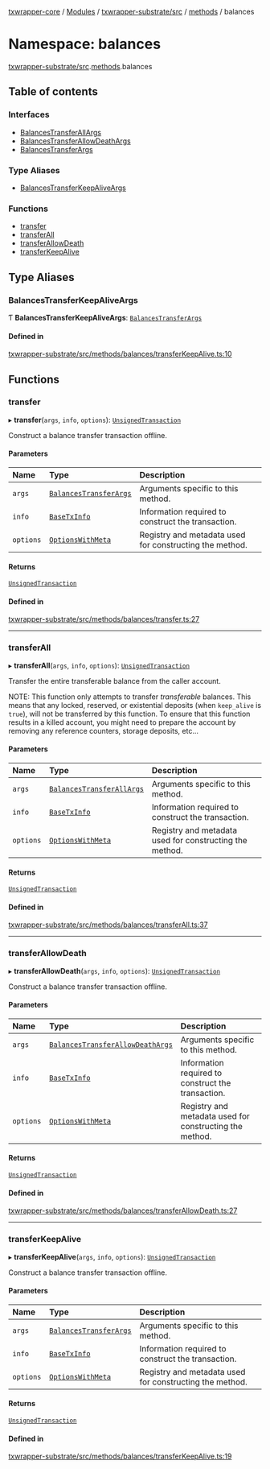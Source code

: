 [txwrapper-core](../README.md) / [Modules](../modules.md) / [txwrapper-substrate/src](txwrapper_substrate_src.md) / [methods](txwrapper_substrate_src.methods.md) / balances

# Namespace: balances

[txwrapper-substrate/src](txwrapper_substrate_src.md).[methods](txwrapper_substrate_src.methods.md).balances

## Table of contents

### Interfaces

- [BalancesTransferAllArgs](../interfaces/txwrapper_substrate_src.methods.balances.BalancesTransferAllArgs.md)
- [BalancesTransferAllowDeathArgs](../interfaces/txwrapper_substrate_src.methods.balances.BalancesTransferAllowDeathArgs.md)
- [BalancesTransferArgs](../interfaces/txwrapper_substrate_src.methods.balances.BalancesTransferArgs.md)

### Type Aliases

- [BalancesTransferKeepAliveArgs](txwrapper_substrate_src.methods.balances.md#balancestransferkeepaliveargs)

### Functions

- [transfer](txwrapper_substrate_src.methods.balances.md#transfer)
- [transferAll](txwrapper_substrate_src.methods.balances.md#transferall)
- [transferAllowDeath](txwrapper_substrate_src.methods.balances.md#transferallowdeath)
- [transferKeepAlive](txwrapper_substrate_src.methods.balances.md#transferkeepalive)

## Type Aliases

### BalancesTransferKeepAliveArgs

Ƭ **BalancesTransferKeepAliveArgs**: [`BalancesTransferArgs`](../interfaces/txwrapper_substrate_src.methods.balances.BalancesTransferArgs.md)

#### Defined in

[txwrapper-substrate/src/methods/balances/transferKeepAlive.ts:10](https://github.com/paritytech/txwrapper-core/blob/a09c1f6/packages/txwrapper-substrate/src/methods/balances/transferKeepAlive.ts#L10)

## Functions

### transfer

▸ **transfer**(`args`, `info`, `options`): [`UnsignedTransaction`](../interfaces/txwrapper_core_src.UnsignedTransaction.md)

Construct a balance transfer transaction offline.

#### Parameters

| Name | Type | Description |
| :------ | :------ | :------ |
| `args` | [`BalancesTransferArgs`](../interfaces/txwrapper_substrate_src.methods.balances.BalancesTransferArgs.md) | Arguments specific to this method. |
| `info` | [`BaseTxInfo`](../interfaces/txwrapper_core_src.BaseTxInfo.md) | Information required to construct the transaction. |
| `options` | [`OptionsWithMeta`](../interfaces/txwrapper_core_src.OptionsWithMeta.md) | Registry and metadata used for constructing the method. |

#### Returns

[`UnsignedTransaction`](../interfaces/txwrapper_core_src.UnsignedTransaction.md)

#### Defined in

[txwrapper-substrate/src/methods/balances/transfer.ts:27](https://github.com/paritytech/txwrapper-core/blob/a09c1f6/packages/txwrapper-substrate/src/methods/balances/transfer.ts#L27)

___

### transferAll

▸ **transferAll**(`args`, `info`, `options`): [`UnsignedTransaction`](../interfaces/txwrapper_core_src.UnsignedTransaction.md)

Transfer the entire transferable balance from the caller account.

NOTE: This function only attempts to transfer _transferable_ balances. This means that
any locked, reserved, or existential deposits (when `keep_alive` is `true`), will not be
transferred by this function. To ensure that this function results in a killed account,
you might need to prepare the account by removing any reference counters, storage
deposits, etc...

#### Parameters

| Name | Type | Description |
| :------ | :------ | :------ |
| `args` | [`BalancesTransferAllArgs`](../interfaces/txwrapper_substrate_src.methods.balances.BalancesTransferAllArgs.md) | Arguments specific to this method. |
| `info` | [`BaseTxInfo`](../interfaces/txwrapper_core_src.BaseTxInfo.md) | Information required to construct the transaction. |
| `options` | [`OptionsWithMeta`](../interfaces/txwrapper_core_src.OptionsWithMeta.md) | Registry and metadata used for constructing the method. |

#### Returns

[`UnsignedTransaction`](../interfaces/txwrapper_core_src.UnsignedTransaction.md)

#### Defined in

[txwrapper-substrate/src/methods/balances/transferAll.ts:37](https://github.com/paritytech/txwrapper-core/blob/a09c1f6/packages/txwrapper-substrate/src/methods/balances/transferAll.ts#L37)

___

### transferAllowDeath

▸ **transferAllowDeath**(`args`, `info`, `options`): [`UnsignedTransaction`](../interfaces/txwrapper_core_src.UnsignedTransaction.md)

Construct a balance transfer transaction offline.

#### Parameters

| Name | Type | Description |
| :------ | :------ | :------ |
| `args` | [`BalancesTransferAllowDeathArgs`](../interfaces/txwrapper_substrate_src.methods.balances.BalancesTransferAllowDeathArgs.md) | Arguments specific to this method. |
| `info` | [`BaseTxInfo`](../interfaces/txwrapper_core_src.BaseTxInfo.md) | Information required to construct the transaction. |
| `options` | [`OptionsWithMeta`](../interfaces/txwrapper_core_src.OptionsWithMeta.md) | Registry and metadata used for constructing the method. |

#### Returns

[`UnsignedTransaction`](../interfaces/txwrapper_core_src.UnsignedTransaction.md)

#### Defined in

[txwrapper-substrate/src/methods/balances/transferAllowDeath.ts:27](https://github.com/paritytech/txwrapper-core/blob/a09c1f6/packages/txwrapper-substrate/src/methods/balances/transferAllowDeath.ts#L27)

___

### transferKeepAlive

▸ **transferKeepAlive**(`args`, `info`, `options`): [`UnsignedTransaction`](../interfaces/txwrapper_core_src.UnsignedTransaction.md)

Construct a balance transfer transaction offline.

#### Parameters

| Name | Type | Description |
| :------ | :------ | :------ |
| `args` | [`BalancesTransferArgs`](../interfaces/txwrapper_substrate_src.methods.balances.BalancesTransferArgs.md) | Arguments specific to this method. |
| `info` | [`BaseTxInfo`](../interfaces/txwrapper_core_src.BaseTxInfo.md) | Information required to construct the transaction. |
| `options` | [`OptionsWithMeta`](../interfaces/txwrapper_core_src.OptionsWithMeta.md) | Registry and metadata used for constructing the method. |

#### Returns

[`UnsignedTransaction`](../interfaces/txwrapper_core_src.UnsignedTransaction.md)

#### Defined in

[txwrapper-substrate/src/methods/balances/transferKeepAlive.ts:19](https://github.com/paritytech/txwrapper-core/blob/a09c1f6/packages/txwrapper-substrate/src/methods/balances/transferKeepAlive.ts#L19)

